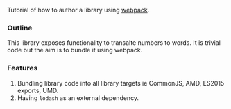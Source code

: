 Tutorial of how to author a library using [webpack](https://github.com/webpack/webpack).

### Outline

This library exposes functionality to transalte numbers to words.
It is trivial code but the aim is to bundle it using webpack.

### Features

1. Bundling library code into all library targets ie CommonJS, AMD, ES2015 exports, UMD.
2. Having `lodash` as an external dependency.
